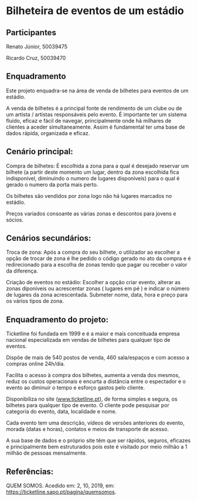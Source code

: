# Bilheteira de eventos de um estádio

## Participantes
Renato Júnior, 50039475

Ricardo Cruz, 50039470

## Enquadramento
Este projeto enquadra-se na área de venda de bilhetes para eventos de um estádio.

A venda de bilhetes é a principal fonte de rendimento de um clube ou de um artista / artistas responsáveis pelo evento. É importante ter um sistema fluido, eficaz e fácil de navegar, principalmente onde há milhares de clientes a aceder simultaneamente. Assim é fundamental ter uma base de dados rápida, organizada e eficaz.

## Cenário principal:
Compra de bilhetes: É escolhida a zona para a qual é desejado reservar um bilhete (a partir deste momento um lugar, dentro da zona escolhida fica indisponível, diminuindo o numero de lugares disponíveis) para o qual é gerado o numero da porta mais perto.

Os bilhetes são vendidos por zona logo não há lugares marcados no estádio.

Preços variados consoante as várias zonas e descontos para jovens e sócios.

## Cenários secundários:
Troca de zona: Após a compra do seu bilhete, o utilizador ao escolher a opção de trocar de zona é lhe pedido o código gerado no ato da compra e é redirecionado para a escolha de zonas tendo que pagar ou receber o valor da diferença.

Criação de eventos no estádio: Escolher a opção criar evento, alterar as zonas diponíveis ou acrescentar zonas ( lugares em pé ) e indicar o número de lugares da zona acrescentada. Submeter nome, data, hora e preço para os vários tipos de zona.

## Enquadramento do projeto:
Ticketline foi fundada em 1999 e é a maior e mais conceituada empresa nacional especializada em vendas de bilhetes para qualquer tipo de eventos.

Dispõe de mais de 540 postos de venda, 460 sala/espaços e com acesso a compras online 24h/dia.

Facilita o acesso à compra dos bilhetes, aumenta a venda dos mesmos, reduz os custos operacionais e encurta a distância entre o espectador e o evento ao diminuir o tempo e esforço gastos pelo cliente.

Disponibiliza no site (www.ticketline.pt), de forma simples e segura, os bilhetes para qualquer tipo de evento. O cliente pode pesquisar por categoria do evento, data, localidade e nome.

Cada evento tem uma descrição, vídeos de versões anteriores do evento, morada (datas e horas), contatos e meios de transporte de acesso.

A sua base de dados e o próprio site têm que ser rápidos, seguros, eficazes e principalmente bem estruturados pois este é visitado por meio milhão a 1 milhão de pessoas mensalmente.

## Referências:
QUEM SOMOS. Acedido em: 2, 10, 2019, em: https://ticketline.sapo.pt/pagina/quemsomos.
